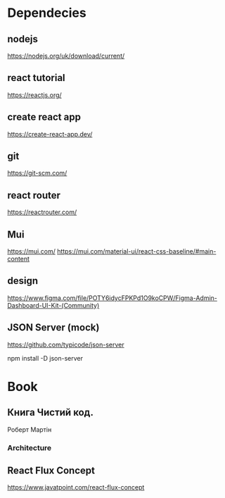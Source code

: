 # Dependecies

## nodejs

https://nodejs.org/uk/download/current/

## react tutorial

https://reactjs.org/


## create react app

https://create-react-app.dev/


## git

https://git-scm.com/

## react router

https://reactrouter.com/

## Mui

https://mui.com/
https://mui.com/material-ui/react-css-baseline/#main-content

## design

https://www.figma.com/file/POTY6idycFPKPd1O9koCPW/Figma-Admin-Dashboard-UI-Kit-(Community)

## JSON Server (mock)

https://github.com/typicode/json-server

npm install -D json-server
# Book

## Книга Чистий код.
Роберт Мартін

### Architecture

## React Flux Concept


https://www.javatpoint.com/react-flux-concept